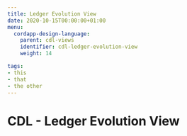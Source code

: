 ```yaml
---
title: Ledger Evolution View
date: 2020-10-15T00:00:00+01:00
menu:
  cordapp-design-language:
    parent: cdl-views
    identifier: cdl-ledger-evolution-view
    weight: 14

tags:
- this
- that
- the other
---
```


# CDL - Ledger Evolution View

